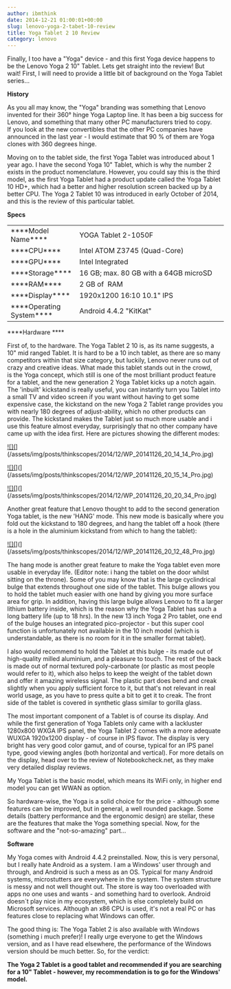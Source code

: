 ```yaml
---
author: ibmthink
date: 2014-12-21 01:00:01+00:00
slug: lenovo-yoga-2-tabet-10-review
title: Yoga Tablet 2 10 Review
category: lenovo
---
```

Finally, I too have a "Yoga" device - and this first Yoga device happens to be the Lenovo Yoga 2 10" Tablet. Lets get straight into the review! But wait! First, I will need to provide a little bit of background on the Yoga Tablet series...

****History****

As you all may know, the "Yoga" branding was something that Lenovo invented for their 360° hinge Yoga Laptop line. It has been a big success for Lenovo, and something that many other PC manufacturers tried to copy. If you look at the new convertibles that the other PC companies have announced in the last year - I would estimate that 90 % of them are Yoga clones with 360 degrees hinge.

Moving on to the tablet side, the first Yoga Tablet was introduced about 1 year ago. I have the second Yoga 10" Tablet, which is why the number 2 exists in the product nomenclature. However, you could say this is the third model, as the first Yoga Tablet had a product update called the Yoga Tablet 10 HD+, which had a better and higher resolution screen backed up by a better CPU. The Yoga 2 Tablet 10 was introduced in early October of 2014, and this is the review of this particular tablet. 

****Specs****
<table cellpadding="2" width="483" cellspacing="0" border="0" > 
<tbody >
<tr >

<td width="144" >****Model Name****
</td>

<td width="331" >YOGA Tablet 2-1050F
</td>
</tr>
<tr >

<td width="144" >****CPU****
</td>

<td width="331" >Intel ATOM Z3745 (Quad-Core)
</td>
</tr>
<tr >

<td width="144" >****GPU****
</td>

<td width="331" >Intel Integrated
</td>
</tr>
<tr >

<td width="144" >****Storage****
</td>

<td width="331" >16 GB; max. 80 GB with a 64GB microSD
</td>
</tr>
<tr >

<td width="144" >****RAM****
</td>

<td width="331" >2 GB of  RAM
</td>
</tr>
<tr >

<td width="144" >****Display****
</td>

<td width="331" >1920x1200 16:10 10.1" IPS
</td>
</tr>
<tr >

<td width="144" >****Operating System****
</td>

<td width="331" >Android 4.4.2 "KitKat"
</td>
</tr>
</tbody>
</table>
****Hardware ****

First of, to the hardware. The Yoga Tablet 2 10 is, as its name suggests, a 10" mid ranged Tablet. It is hard to be a 10 inch tablet, as there are so many competitors within that size category, but luckily, Lenovo never runs out of crazy and creative ideas. What made this tablet stands out in the crowd, is the Yoga concept, which still is one of the most brilliant product feature for a tablet, and the new generation 2 Yoga Tablet kicks up a notch again. The 'inbuilt' kickstand is really useful, you can instantly turn you Tablet into a small TV and video screen if you want without having to get some expensive case, the kickstand on the new Yoga 2 Tablet range provides you with nearly 180 degrees of adjust-ability, which no other products can provide. The kickstand makes the Tablet just so much more usable and i use this feature almost everyday, surprisingly that no other company have came up with the idea first. Here are pictures showing the different modes:

[![](](/assets/img/posts/thinkscopes/2014/12/WP_20141126_20_14_14_Pro.jpg)](/assets/img/posts/thinkscopes/2014/12/WP_20141126_20_14_14_Pro.jpg)

[![](](/assets/img/posts/thinkscopes/2014/12/WP_20141126_20_15_14_Pro.jpg)](](/assets/img/posts/thinkscopes/2014/12/WP_20141126_20_15_14_Pro.jpg)

[![](](/assets/img/posts/thinkscopes/2014/12/WP_20141126_20_20_34_Pro.jpg)](](/assets/img/posts/thinkscopes/2014/12/WP_20141126_20_20_34_Pro.jpg)

Another great feature that Lenovo thought to add to the second generation Yoga tablet, is the new 'HANG' mode. This new mode is basically where you fold out the kickstand to 180 degrees, and hang the tablet off a hook (there is a hole in the aluminium kickstand from which to hang the tablet):

[![](](/assets/img/posts/thinkscopes/2014/12/WP_20141126_20_12_48_Pro.jpg)](](/assets/img/posts/thinkscopes/2014/12/WP_20141126_20_12_48_Pro.jpg)

The hang mode is another great feature to make the Yoga tablet even more usable in everyday life. (Editor note: i hang the tablet on the door whilst sitting on the throne). Some of you may know that is the large cyclindrical bulge that extends throughout one side of the tablet. This bulge allows you to hold the tablet much easier with one hand by giving you more surface area for grip. In addition, having this large bulge allows Lenovo to fit a larger lithium battery inside, which is the reason why the Yoga Tablet has such a long battery life (up to 18 hrs). In the new 13 inch Yoga 2 Pro tablet, one end of the bulge houses an integrated pico-projector - but this super cool function is unfortunately not available in the 10 inch model (which is understandable, as there is no room for it in the smaller format tablet).

I also would recommend to hold the Tablet at this bulge - its made out of high-quality milled aluminium, and a pleasure to touch. The rest of the back is made out of normal textured poly-carbonate (or plastic as most people would refer to it), which also helps to keep the weight of the tablet down and offer it amazing wireless signal. The plastic part does bend and creak slightly when you apply sufficient force to it, but that's not relevant in real world usage, as you have to press quite a bit to get it to creak. The front side of the tablet is covered in synthetic glass similar to gorilla glass. 

The most important component of a Tablet is of course its display. And while the first generation of Yoga Tablets only came with a lackluster 1280x800 WXGA IPS panel, the Yoga Tablet 2 comes with a more adequate WUXGA 1920x1200 display - of course in IPS flavor. The display is very bright has very good color gamut, and of course, typical for an IPS panel type, good viewing angles (both horizontal and vertical). For more details on the display, head over to the review of Notebookcheck.net, as they make very detailed display reviews.

My Yoga Tablet is the basic model, which means its WiFi only, in higher end model you can get WWAN as option.

So hardware-wise, the Yoga is a solid choice for the price - although some features can be improved, but in general, a well rounded package. Some details (battery performance and the ergonomic design) are stellar, these are the features that make the Yoga something special. Now, for the software and the "not-so-amazing" part...

****Software****

My Yoga comes with Android 4.4.2 preinstalled. Now, this is very personal, but I really hate Android as a system. I am a Windows' user through and through, and Android is such a mess as an OS. Typical for many Android systems, microstutters are everywhere in the system. The system structure is messy and not well thought out. The store is way too overloaded with apps no one uses and wants - and something hard to overlook. Android doesn´t play nice in my ecosystem, which is else completely build on Microsoft services. Although an x86 CPU is used, it's not a real PC or has features close to replacing what Windows can offer. 

The good thing is: The Yoga Tablet 2 is also available with Windows (something i much prefer)! I really urge everyone to get the Windows version, and as I have read elsewhere, the performance of the Windows version should be much better. So, for the verdict:

****The Yoga 2 Tablet is a good tablet and recommended if you are searching for a 10" Tablet - however, my recommendation is to go for the Windows' model.****
